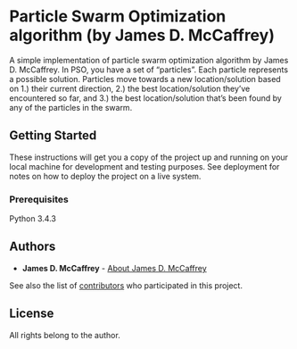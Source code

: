 # Particle Swarm Optimization algorithm (by James D. McCaffrey)

A simple implementation of particle swarm optimization algorithm by James D. McCaffrey. In PSO, you have a set of “particles”. Each particle represents a possible solution. Particles move towards a new location/solution based on 1.) their current direction, 2.) the best location/solution they’ve encountered so far, and 3.) the best location/solution that’s been found by any of the particles in the swarm.

## Getting Started

These instructions will get you a copy of the project up and running on your local machine for development and testing purposes. See deployment for notes on how to deploy the project on a live system.

### Prerequisites

Python 3.4.3

## Authors

* **James D. McCaffrey** - [About James D. McCaffrey](https://jamesmccaffrey.wordpress.com/about/)

See also the list of [contributors](https://github.com/your/project/contributors) who participated in this project.

## License

All rights belong to the author.
